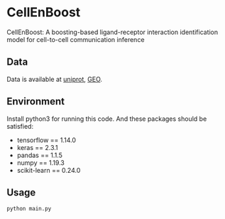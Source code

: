 # CellEnBoost
CellEnBoost: A boosting-based ligand-receptor interaction identification model for cell-to-cell communication inference

## Data
Data is available at [uniprot](https://www.uniprot.org/), [GEO](https://www.ncbi.nlm.nih.gov/geo/).

## Environment
Install python3 for running this code. And these packages should be satisfied:
* tensorflow == 1.14.0
* keras == 2.3.1
* pandas == 1.1.5
* numpy == 1.19.3
* scikit-learn == 0.24.0

## Usage
```
python main.py
```
